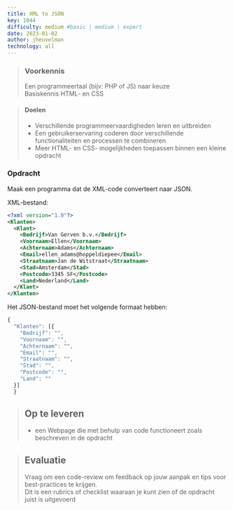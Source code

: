```yaml
---
title: XML to JSON
key: 1044
difficulty: medium #basic | medium | expert
date: 2023-01-02
author: jheuvelman
technology: all
---
```


> ### Voorkennis
> Een programmeertaal (bijv: PHP of JS) naar keuze<br>
> Basiskennis HTML- en CSS

> #### Doelen
> * Verschillende programmeervaardigheden leren en uitbreiden
> * Een gebruikerservaring coderen door verschillende functionaliteiten en processen te combineren
> * Meer HTML- en CSS- mogelijkheden toepassen binnen een kleine opdracht


### Opdracht
Maak een programma dat de XML-code converteert naar JSON. 

XML-bestand:
```xml
<?xml version="1.0"?>
<Klanten>
  <Klant>
    <Bedrijf>Van Gerven b.v.</Bedrijf>
    <Voornaam>Ellen</Voornaam>
    <Achternaam>Adams</Achternaam>
    <Email>ellen_adams@hoppeldiepee</Email>
    <Straatnaam>Jan de Witstraat</Straatnaam>
    <Stad>Amsterdam</Stad>
    <Postcode>3345 SF</Postcode>
    <Land>Nederland</Land>
  </Klant>
</Klanten>
```

Het JSON-bestand moet het volgende formaat hebben:
```javascript
{
  "Klanten": [{
    "Bedrijf": "",
    "Voornaam": "",
    "Achternaam": "",
    "Email": "",
    "Straatnaam": "",
    "Stad": "",
    "Postcode": "",
    "Land": ""
  }]
  }      
```

> ## Op te leveren
> * een Webpage die met behulp van code functioneert zoals beschreven in de opdracht

> ## Evaluatie
> Vraag om een code-review om feedback op jouw aanpak en tips voor best-practices te krijgen.<br>
> Dit is een rubrics of checklist waaraan je kunt zien of de opdracht juist is uitgevoerd

